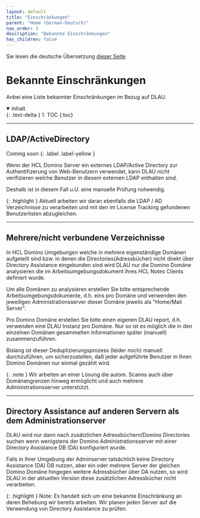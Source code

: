 ```yaml
---
layout: default
title: "Einschränkungen"
parent: "Home (German-Deutsch)"
nav_order: 3
description: "Bekannte Einschränkungen"
has_children: false
---
```


Sie lesen die deutsche Übersetzung [dieser Seite](../limitations.md)

<h1>Bekannte Einschränkungen</h1>

Anbei eine Liste bekannter Einschränkungen im Bezug auf DLAU. 

<details open markdown="block">
  <summary>
    Inhalt
  </summary>
  {: .text-delta }
1. TOC
{:toc}
</details>

___
## LDAP/ActiveDirectory 

Coming soon
{: .label .label-yellow }

Wenn der HCL Domino Server ein externes LDAP/Active Directory zur Authentifizerung von Web-Benutzern verwendet, kann DLAU nicht verifizieren welche Benutzer in diesem externen LDAP enthalten sind.

Deshalb ist in diesem Fall u.U. eine manuelle Prüfung notwendig.

{: .highlight } 
Aktuell arbeiten wir daran ebenfalls die LDAP / AD Verzeichnisse zu verarbeiten und mit den im License Tracking gefundenen Benutzerlisten abzugleichen.

___
## Mehrere/nicht verbundene Verzeichnisse

In HCL Domino Umgebungen welche in mehrere eigenständige Domänen aufgeteilt sind bzw. in denen die Directories(Adressbücher) nicht direkt über Directory Assistance eingebunden sind wird DLAU nur die Domino Domäne analysieren die im Arbeitsumgebungsdokument ihres HCL Notes Clients definiert wurde.

Um alle Domänen zu analysieren erstellen Sie bitte entsprechende Arbeitsumgebungsdokumente, d.h. eins pro Domäne und verwenden den jeweiligen Administrationsserver dieser Domäne jeweils als "Home/Mail Server".

Pro Domino Domäne erstellen Sie bitte einen eigenen DLAU report, d.h. verwenden eine DLAU Instanz pro Domäne. Nur so ist es möglich die in den einzelnen Domänen gesammelten Informationen später (manuell) zusammenzuführen. 

Bislang ist dieser Deduplizierungsprozess (leider noch) manuell durchzuführen, um sicherzustellen, daß jeder aufgeführte Benutzer in Ihren Domino Domänen nur einmal gezählt wird.

{: .note }
Wir arbeiten an einer Lösung die autom. Scanns auch über Domänengrenzen hinweg ermöglicht und auch mehrere Administrationsserver unterstützt.

___
## Directory Assistance auf anderen Servern als dem Administrationserver

DLAU wird nur dann nach zusätzlichen Adressbüchern/Domino Directories suchen wenn wenigstens der Domino Administrationsserver mit einer Directory Assistance DB (DA) konfiguriert wurde.

Falls in Ihrer Umgebung der Adminserver tatsächlich keine Directory Assistance (DA) DB nutzen, aber ein oder mehrere Server der gleichen Domino Domäne hingegen weitere Adressbücher über DA nutzen, so wird DLAU in der aktuellen Version diese zusätzlichen Adressbücher nicht verarbeiten.

{: .highlight } 
Note: Es handelt sich um eine bekannte Einschränkung an deren Behebung wir bereits arbeiten. Wir planen jeden Server auf die Verwendung von Directory Assistance zu prüfen.
